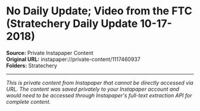 # No Daily Update; Video from the FTC (Stratechery Daily Update 10-17-2018)

**Source:** Private Instapaper Content  
**Original URL:** instapaper://private-content/1117460937  
**Folders:** Stratechery  

---

*This is private content from Instapaper that cannot be directly accessed via URL. The content was saved privately to your Instapaper account and would need to be accessed through Instapaper's full-text extraction API for complete content.*